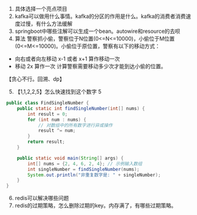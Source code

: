 1. 具体选择一个亮点项目
2. kafka可以做用什么事情。kafka的分区的作用是什么。kafka的消费者消费速度过慢，有什么方法缓解
3. springboot中哪些注解可以生成一个bean。autowire和resource的去呗
4. 算法
警察抓小偷，警察位于N位置(0<=N<=10000)，小偷位于M位置(0<=M<=10000)。小偷位于原位置，警察有以下的移动方式：
- 向右或者向左移动 x-1 或者 x+1 算作移动一次 
- 移动 2x 算作一次
计算警察需要移动多少次才能到达小偷的位置。

【贪心不行。回溯、dp】

5. 【1,1,2,2,5】怎么快速找到这个数字 5
```java
public class FindSingleNumber {
    public static int findSingleNumber(int[] nums) {
        int result = 0;
        for (int num : nums) {
            // 对数组中的所有数字进行异或操作
            result ^= num;
        }
        return result;
    }

    public static void main(String[] args) {
        int[] nums = {2, 4, 6, 2, 4}; // 示例输入数组
        int singleNumber = findSingleNumber(nums);
        System.out.println("非重复数字是: " + singleNumber);
    }
}
```

6. redis可以解决哪些问题
7. redis的过期策略，怎么删除过期的key。内存满了，有哪些过期策略。
